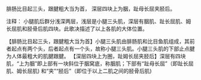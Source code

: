 腓肠比目起三头，跟腱粗大当为首，
深层四块上为胭，趾母长屈夹胫后。

注释：
小腿肌后群分浅深两层，浅层是小腿三头肌，深层有胭肌、趾长屈肌、姆长屈肌和胫骨后肌四块。此歌决描述了以上各肌的大体位置。

【腓肠比目起三头，跟腱粗大当为首】小腿三头肌由腓肠肌和比目鱼肌组成，其前者起点有两个头，后者起点有一个头，故称小腿三头肌。小腿三头肌的下部止点腱为人体最粗大的肌腱跟腱。
【深层四块上为圈，趾姆长屈夹胫后】深层有四块肌，“上为胭”即上部有一块斜位于胭窝底，称胭肌；下部有“趾母长屈”（即趾长屈肌、姆长屈肌) 和“夹”“胫后”（即位于以上二肌之间的胫骨后肌)